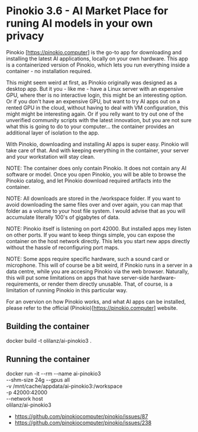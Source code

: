 # Pinokio 3.6 - AI Market Place for runing AI models in your own privacy

Pinokio [https://pinokio.computer] is the go-to app for downloading and installing the latest AI applications, locally on your own hardware. This app is a containerized version of Pinokio, which lets you run everything inside a container - no installation required. 

This might seem weird at first, as Pinokio originally was designed as a desktop app. But it you - like me - have a Linux server with an expensive GPU, where ther is no interactive login, this might be an interesting option. Or if you don't have an expensive GPU, but want to try AI apps out on a rented GPU in the cloud, without having to deal with VM configuration, this might might be interesting again. Or if you relly want to try out one of the unverified community scripts with the latest innovation, but you are not sure what this is going to do to your computer... the container provides an additional layer of isolation to the app.

With Pinokio, downloading and installing AI apps is super easy. Pinokio will take care of that. And with keeping everything in the container, your server and your workstation will stay clean. 

NOTE: The container does only contain Pinokio. It does not contain any AI software or model. Once you open Pinokio, you will be able to browse the Pinokio catalog, and let Pinokio download required artifacts into the container.

NOTE: All downloads are stored in the /workspace folder. If you want to avoid downloading the same files over and over again, you can map that folder as a volume to your host file system. I would advise that as you will accumulate literally 100's of gigabytes of data.

NOTE: Pinokio itself is listening on port 42000. But installed apps mey listen on other ports. If you want to keep things simple, you can expose the container on the host network directly. This lets you start new apps directly without the hassle of reconfiguring port maps.

NOTE: Some apps require specific hardware, such a sound card or microphone. This will of course be a bit weird, if Pinokio runs in a server in a data centre, while you are accesing Pinokio via the web browser. Naturally, this will put some limitations on apps that have server-side hardware-requirements, or render them directly unusable. That, of course, is a limitation of running Pinokio in this particular way.

For an overvion on how Pinokio works, and what AI apps can be installed, please refer to the official (Pinokio)[https://pinokio.computer] website.


## Building the container

docker build -t olilanz/ai-pinokio3 .

## Running the container

docker run -it --rm --name ai-pinokio3 \
  --shm-size 24g --gpus all \
    -v /mnt/cache/appdata/ai-pinokio3:/workspace \
    -p 42000:42000   \
    --network host \
    olilanz/ai-pinokio3

* https://github.com/pinokiocomputer/pinokio/issues/87
* https://github.com/pinokiocomputer/pinokio/issues/238
